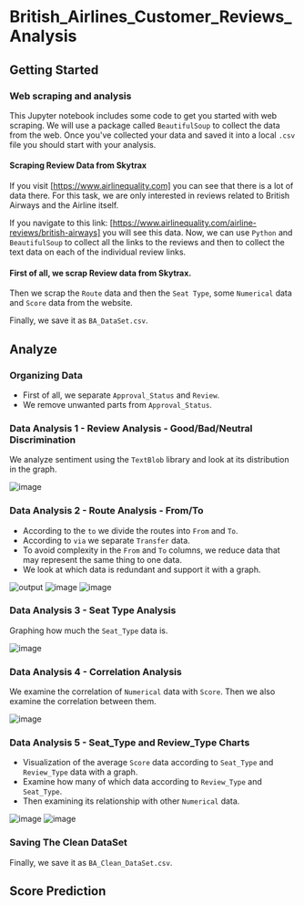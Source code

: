 # British_Airlines_Customer_Reviews_Analysis
## Getting Started
### Web scraping and analysis

This Jupyter notebook includes some code to get you started with web scraping. We will use a package called `BeautifulSoup` to collect the data from the web. Once you've collected your data and saved it into a local `.csv` file you should start with your analysis.

#### Scraping Review Data from Skytrax

If you visit [https://www.airlinequality.com] you can see that there is a lot of data there. For this task, we are only interested in reviews related to British Airways and the Airline itself.

If you navigate to this link: [https://www.airlinequality.com/airline-reviews/british-airways] you will see this data. Now, we can use `Python` and `BeautifulSoup` to collect all the links to the reviews and then to collect the text data on each of the individual review links.

#### First of all, we scrap Review data from Skytrax. 
Then we scrap the `Route` data and then the `Seat Type`, some `Numerical` data and `Score` data from the website.

Finally, we save it as `BA_DataSet.csv`.

## Analyze
### Organizing Data

* First of all, we separate `Approval_Status` and `Review`.
* We remove unwanted parts from `Approval_Status`. 

### Data Analysis 1 - Review Analysis - Good/Bad/Neutral Discrimination

We analyze sentiment using the `TextBlob` library and look at its distribution in the graph.

![image](https://github.com/TolgaKilinckaya/British_Arilines_CustomerReviews_Analysis/assets/119072606/667d77dd-affe-40eb-8024-e311e4df7bab)

### Data Analysis 2 - Route Analysis - From/To

* According to the `to` we divide the routes into `From` and `To`. 
* According to `via` we separate `Transfer` data.
* To avoid complexity in the `From` and `To` columns, we reduce data that may represent the same thing to one data.
* We look at which data is redundant and support it with a graph.

![output](https://github.com/TolgaKilinckaya/British_Arilines_CustomerReviews_Analysis/assets/119072606/f8e553f1-e260-4db3-a94d-93f04010d901)
![image](https://github.com/TolgaKilinckaya/British_Arilines_CustomerReviews_Analysis/assets/119072606/b6f0c3e2-33a3-45b8-b4c4-a01bc568d55c)
![image](https://github.com/TolgaKilinckaya/British_Arilines_CustomerReviews_Analysis/assets/119072606/e672674b-87b7-4c5f-aa9b-781da29cd4fc)


### Data Analysis 3 - Seat Type Analysis

Graphing how much the `Seat_Type` data is.

![image](https://github.com/TolgaKilinckaya/British_Arilines_CustomerReviews_Analysis/assets/119072606/17cd9432-ef9a-4686-b7e9-aa31d1507f53)


### Data Analysis 4 - Correlation Analysis

We examine the correlation of `Numerical` data with `Score`. Then we also examine the correlation between them.

![image](https://github.com/TolgaKilinckaya/British_Arilines_CustomerReviews_Analysis/assets/119072606/88cc166a-60d0-4de5-a553-c41759e8c9f7)


### Data Analysis 5 - Seat_Type and Review_Type Charts

* Visualization of the average `Score` data according to `Seat_Type` and `Review_Type` data with a graph.
* Examine how many of which data according to `Review_Type` and `Seat_Type`. 
* Then examining its relationship with other `Numerical` data.

![image](https://github.com/TolgaKilinckaya/British_Arilines_CustomerReviews_Analysis/assets/119072606/e7181fda-25c4-4121-bc67-f3eaebbb1a70)
![image](https://github.com/TolgaKilinckaya/British_Arilines_CustomerReviews_Analysis/assets/119072606/bd5cdfca-c143-47ee-9173-67aedce9fb2f)


### Saving The Clean DataSet

Finally, we save it as `BA_Clean_DataSet.csv`.

## Score Prediction
